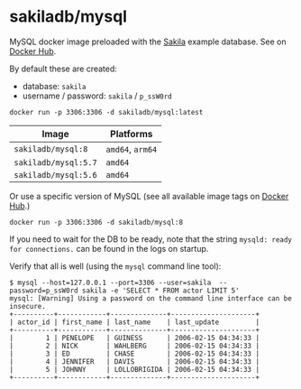 # sakiladb/mysql

MySQL docker image preloaded with the [Sakila](https://dev.mysql.com/doc/sakila/en/)
example database.
See on [Docker Hub](https://hub.docker.com/r/sakiladb/mysql).

By default these are created:

- database: `sakila`
- username / password: `sakila` / `p_ssW0rd`

```shell
docker run -p 3306:3306 -d sakiladb/mysql:latest
```




| Image                | Platforms        |
|----------------------|------------------|
| `sakiladb/mysql:8`   | `amd64`, `arm64` |
| `sakiladb/mysql:5.7` | `amd64`          |
| `sakiladb/mysql:5.6` | `amd64`          |

Or use a specific version of MySQL (see all available image tags
on [Docker Hub](https://hub.docker.com/r/sakiladb/mysql/tags).)

```shell script
docker run -p 3306:3306 -d sakiladb/mysql:8
```

If you need to wait for the DB to be ready, note that
the string `mysqld: ready for connections.` can be found in the logs
on startup.

Verify that all is well (using the `mysql` command line tool):

```shell script
$ mysql --host=127.0.0.1 --port=3306 --user=sakila  --password=p_ssW0rd sakila -e 'SELECT * FROM actor LIMIT 5'
mysql: [Warning] Using a password on the command line interface can be insecure.
+----------+------------+--------------+---------------------+
| actor_id | first_name | last_name    | last_update         |
+----------+------------+--------------+---------------------+
|        1 | PENELOPE   | GUINESS      | 2006-02-15 04:34:33 |
|        2 | NICK       | WAHLBERG     | 2006-02-15 04:34:33 |
|        3 | ED         | CHASE        | 2006-02-15 04:34:33 |
|        4 | JENNIFER   | DAVIS        | 2006-02-15 04:34:33 |
|        5 | JOHNNY     | LOLLOBRIGIDA | 2006-02-15 04:34:33 |
+----------+------------+--------------+---------------------+
```
